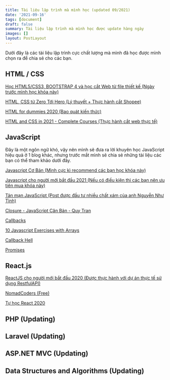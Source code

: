 ```yaml
---
title: Tài liệu lập trình mà mình học (updated 09/2021)
date: '2021-09-16'
tags: [document]
draft: false
summary: Tài liệu lập trình mà mình học được update hàng ngày
images: []
layout: PostLayout
---
```


Dưới đây là các tài liệu lập trình cực chất lượng mà mình đã học được mình chọn ra để chia sẻ cho các bạn.

<TOCInline toc={props.toc} asDisclosure={true}  toHeading={2} />

## HTML / CSS

[Học HTML5/CSS3, BOOTSTRAP 4 và học cắt Web từ file thiết kế (Ngày trước mình học khóa này)](https://unica.vn/hoc-cat-web-tu-file-thiet-ke)

[HTML, CSS từ Zero Tới Hero (Lý thuyết + Thực hành cắt Shopee)](https://www.youtube.com/playlist?list=PL_-VfJajZj0U9nEXa4qyfB4U5ZIYCMPlz)

[HTML for dummies 2020 (Bao quát kiến thức) ](https://www.youtube.com/playlist?list=PLkY6Xj8Sg8-ueeAEQWHW1HeMf0IvZg6Xy)

[HTML and CSS in 2021 - Complete Courses (Thực hành cắt web thực tế)](https://www.youtube.com/watch?v=D-h8L5hgW-w)

## JavaScript

Đây là một ngôn ngữ khó, vậy nên mình sẽ đưa ra lời khuyên học JavaScript hiệu quả ở 1 blog khác, nhưng trước mắt mình sẽ chia sẻ những tài liệu các bạn có thể tham khảo dưới đây.

[Javascript Cơ Bản (Mình cực kì recommend các bạn học khóa này)](https://www.youtube.com/playlist?list=PL_-VfJajZj0VgpFpEVFzS5Z-lkXtBe-x5)

[Javascript cho người mới bắt đầu 2021 (Nếu có điều kiện thì các bạn nên ưu tiên mua khóa này)](https://www.udemy.com/course/javascript-cho-nguoi-moi-bat-dau-2021/)

[Tản mạn JavaScript (Post được đầu tư nhiều chất xám của anh Nguyễn Như Tỉnh)](https://www.facebook.com/nnt25251325/posts/3502416653186066)

[Closure - JavaScript Căn Bản - Quy Tran](https://www.youtube.com/watch?v=0fizpuXGc-c&t=1378s)

[Callbacks](https://github.com/maxogden/art-of-node#callbacks)

[10 Javascript Exercises with Arrays](https://medium.com/@andrey.igorevich.borisov/10-javascript-exercises-with-arrays-c44eea129fba)

[Callback Hell](http://callbackhell.com/)

[Promises](https://developer.mozilla.org/en-US/docs/Learn/JavaScript/Asynchronous/Promises)

## React.js

[ReactJS cho người mới bắt đầu 2020 (Được thực hành với dự án thực tế sử dụng RestfulAPI)](https://www.udemy.com/course/reactjs-cho-nguoi-moi-bat-dau-2020/)

[NomadCoders (Free)](https://nomadcoders.co/courses)

[Tự học React 2020](https://www.youtube.com/playlist?list=PLkY6Xj8Sg8-vV5kALCOT0LShKc6mVFBvW)

## PHP (Updating)

## Laravel (Updating)

## ASP.NET MVC (Updating)

## Data Structures and Algorithms (Updating)

